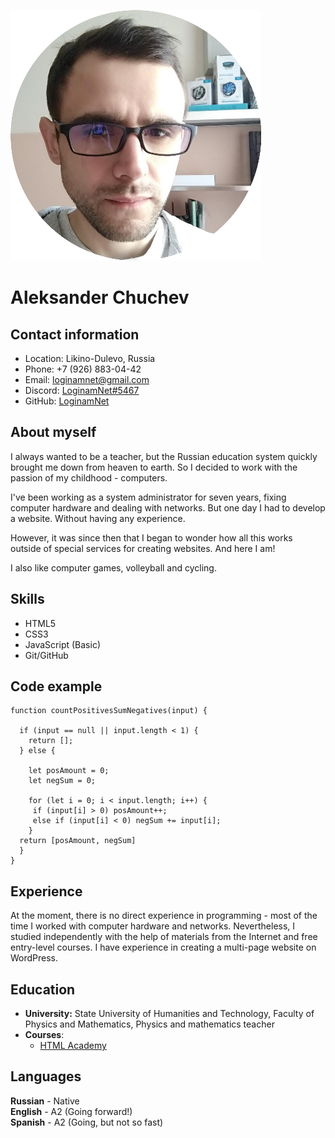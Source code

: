 ![avatar](assets/img/logo_img/cv-photo-circle.png)
# Aleksander Chuchev


## Contact information
- Location: Likino-Dulevo, Russia
- Phone: +7 (926) 883-04-42
- Email: [loginamnet@gmail.com](mailto:loginamnet@gmail.com)
- Discord: [LoginamNet#5467](https://discordapp.com/users/LoginamNet#5467/)
- GitHub: [LoginamNet](https://github.com/LoginamNet)


## About myself
I always wanted to be a teacher, but the Russian education system quickly brought me down from heaven to earth. So I decided to work with the passion of my childhood - computers.

I've been working as a system administrator for seven years, fixing computer hardware and dealing with networks. But one day I had to develop a website. Without having any experience.

However, it was since then that I began to wonder how all this works outside of special services for creating websites. And here I am!

I also like computer games, volleyball and cycling. 
## Skills
- HTML5
- CSS3
- JavaScript (Basic)
- Git/GitHub


## Code example
```
function countPositivesSumNegatives(input) {
  
  if (input == null || input.length < 1) {
    return [];
  } else {

    let posAmount = 0;
    let negSum = 0;

    for (let i = 0; i < input.length; i++) {
     if (input[i] > 0) posAmount++;
     else if (input[i] < 0) negSum += input[i];
    }
  return [posAmount, negSum]
  }
}
```


## Experience
At the moment, there is no direct experience in programming - most of the time I worked with computer hardware and networks. Nevertheless, I studied independently with the help of materials from the Internet and free entry-level courses. I have experience in creating a multi-page website on WordPress.


## Education
+ **University:** State University of Humanities and Technology, Faculty of Physics and Mathematics, Physics and mathematics teacher
+ **Courses**:
    - [HTML Academy](https://htmlacademy.ru/profile/loginamnet)


## Languages
**Russian** - Native  
**English** - A2 (Going forward!)  
**Spanish** - A2 (Going, but not so fast)
